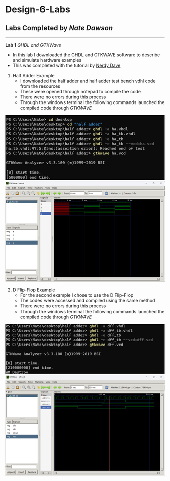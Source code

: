 # Design-6-Labs
## Labs Completed by *Nate Dawson*

---

**Lab 1**
*GHDL and GTKWave*
- In this lab I downloaded the GHDL and GTKWAVE software to describe and simulate hardware examples
- This was completed with the tutorial by [Nerdy Dave](https://youtu.be/H2GyAIYwZbw?si=BPTJ1yH9rXGcyoHP)

1. Half Adder Example
   - I downloaded the half adder and half adder test bench vdhl code from the resources
   - These were opened through notepad to compile the code
   - There were no errors during this process
   - Through the windows terminal the following commands launched the compiled code through *GTKWAVE*
     
![ha_ss](ha_ss.png)
![ha_results](ha_results.png)     

2. D Flip-Flop Example
   - For the second example I chose to use the D Flip-Flop
   - The codes were accessed and compiled using the same method
   - There were no errors during this process
   - Through the windows terminal the following commands launched the compiled code through *GTKWAVE*
   
![dff_ss](dff_ss.png)
![dff_results](dff_results.png)     



